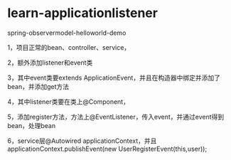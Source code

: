 # learn-applicationlistener
spring-observermodel-helloworld-demo

1，项目正常的bean、controller、service，

2，额外添加listener和event类

3，其中event类要extends ApplicationEvent，并且在构造器中绑定并添加了bean，并添加get方法

4，其中listener类要在类上@Component，

5，添加register方法，方法上@EventListener，传入event，并通过event得到bean，处理bean

6，service层@Autowired applicationContext，并且applicationContext.publishEvent(new UserRegisterEvent(this,user));
